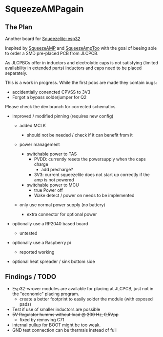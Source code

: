 # SqueezeAMPagain

## The Plan
Another board for [Squeezelite-esp32](https://github.com/sle118/squeezelite-esp32)


Inspired by [SqueezeAMP](https://github.com/philippe44/SqueezeAMP)  and [SqueezeAmpToo](https://github.com/rochuck/squeeze-amp-too)
with the goal of beeing able to order a SMD pre-placed PCB from JLCPCB.

As JLCPBCs offer in inductors and electrolytic caps is not satisfying (limited availability in extended parts) inductors and caps need to be placed separately.

This is a work in progress. While the first pcbs are made they contain bugs:
 - accidentially conencted CPVSS to 3V3
 - Forgot a bypass solderjumper for Q2

Please check the dev branch for corrected schematics.

- Improved / modified pinning (requires new config) 
  - added MCLK
    - should not be needed / check if it can benefit from it
  - power management
    - switchable power to TAS
      - PVDD: currently resets the powersupply when the caps charge 
        - add precharge?
      - 3V3: current squeezelite does not start up correctly if the amp is not powered
    - switchable power to MCU 
      - true Power off
      - Wake detect / power on needs to be implemented

  - only use normal power supply (no battery) 
    - extra connector for optional power
  
- optionally use a RP2040 based board
  - untested
- optionally use a Raspberry pi
  - reported working
- optional heat spreader / sink bottom side


## Findings / TODO

- Esp32-wrover modules are available for placing at JLCPCB, just not in the "economic" placing program.
  - create a better footprint to easily solder the module (with exposed pads)
- Test if use of smaller inductors are possible
- ~~5V Regulator humms without load @ 200 Hz, 0,5Vpp~~
  - fixed by removing C71
- internal pullup for BOOT might be too weak.
- GND test connection can be thermals instead of full

